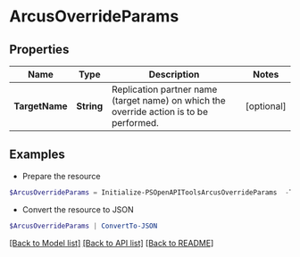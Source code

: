 # ArcusOverrideParams
## Properties

Name | Type | Description | Notes
------------ | ------------- | ------------- | -------------
**TargetName** | **String** | Replication partner name (target name) on which the override action is to be performed. | [optional] 

## Examples

- Prepare the resource
```powershell
$ArcusOverrideParams = Initialize-PSOpenAPIToolsArcusOverrideParams  -TargetName s1511
```

- Convert the resource to JSON
```powershell
$ArcusOverrideParams | ConvertTo-JSON
```

[[Back to Model list]](../README.md#documentation-for-models) [[Back to API list]](../README.md#documentation-for-api-endpoints) [[Back to README]](../README.md)

